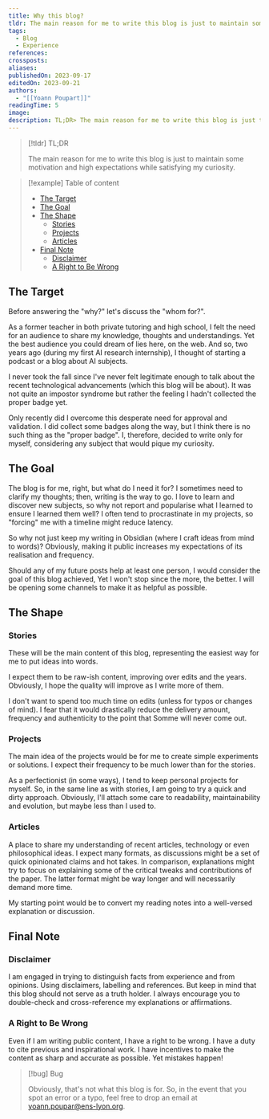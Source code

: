 ```yaml
---
title: Why this blog?
tldr: The main reason for me to write this blog is just to maintain some motivation and high expectations while satisfying my curiosity.
tags:
  - Blog
  - Experience
references: 
crossposts: 
aliases: 
publishedOn: 2023-09-17
editedOn: 2023-09-21
authors:
  - "[[Yoann Poupart]]"
readingTime: 5
image: 
description: TL;DR> The main reason for me to write this blog is just to maintain some motivation and high expectations while satisfying my curiosity.
---
```

> [!tldr] TL;DR
> 
> The main reason for me to write this blog is just to maintain some motivation and high expectations while satisfying my curiosity.

> [!example] Table of content
> 
> - [The Target](#the-target)
> - [The Goal](#the-goal)
> - [The Shape](#the-shape)
> 	- [Stories](#stories)
> 	- [Projects](#projects)
> 	- [Articles](#articles)
> - [Final Note](#final-note)
> 	- [Disclaimer](#disclaimer)
> 	- [A Right to Be Wrong](#a-right-to-be-wrong)

## The Target

Before answering the "why?" let's discuss the "whom for?".

As a former teacher in both private tutoring and high school, I felt the need for an audience to share my knowledge, thoughts and understandings. Yet the best audience you could dream of lies here, on the web. And so, two years ago (during my first AI research internship), I thought of starting a podcast or a blog about AI subjects.

I never took the fall since I've never felt legitimate enough to talk about the recent technological advancements (which this blog will be about). It was not quite an impostor syndrome but rather the feeling I hadn't collected the proper badge yet.

Only recently did I overcome this desperate need for approval and validation. I did collect some badges along the way, but I think there is no such thing as the "proper badge". I, therefore, decided to write only for myself, considering any subject that would pique my curiosity.

## The Goal

The blog is for me, right, but what do I need it for? I sometimes need to clarify my thoughts; then, writing is the way to go. I love to learn and discover new subjects, so why not report and popularise what I learned to ensure I learned them well? I often tend to procrastinate in my projects, so "forcing" me with a timeline might reduce latency.

So why not just keep my writing in Obsidian (where I craft ideas from mind to words)? Obviously, making it public increases my expectations of its realisation and frequency.

Should any of my future posts help at least one person, I would consider the goal of this blog achieved, Yet I won't stop since the more, the better. I will be opening some channels to make it as helpful as possible.

## The Shape

### Stories

These will be the main content of this blog, representing the easiest way for me to put ideas into words.

I expect them to be raw-ish content, improving over edits and the years. Obviously, I hope the quality will improve as I write more of them. 

I don't want to spend too much time on edits (unless for typos or changes of mind). I fear that it would drastically reduce the delivery amount, frequency and authenticity to the point that Somme will never come out. 

### Projects

The main idea of the projects would be for me to create simple experiments or solutions. I expect their frequency to be much lower than for the stories.

As a perfectionist (in some ways), I tend to keep personal projects for myself. So, in the same line as with stories, I am going to try a quick and dirty approach. Obviously, I'll attach some care to readability, maintainability and evolution, but maybe less than I used to.

### Articles

A place to share my understanding of recent articles, technology or even philosophical ideas. I expect many formats, as discussions might be a set of quick opinionated claims and hot takes. In comparison, explanations might try to focus on explaining some of the critical tweaks and contributions of the paper. The latter format might be way longer and will necessarily demand more time.

My starting point would be to convert my reading notes into a well-versed explanation or discussion. 

## Final Note

### Disclaimer

I am engaged in trying to distinguish facts from experience and from opinions. Using disclaimers, labelling and references. But keep in mind that this blog should not serve as a truth holder. I always encourage you to double-check and cross-reference my explanations or affirmations.

### A Right to Be Wrong

Even if I am writing public content, I have a right to be wrong. I have a duty to cite previous and inspirational work. I have incentives to make the content as sharp and accurate as possible. Yet mistakes happen!

> [!bug] Bug
> 
>Obviously, that's not what this blog is for. So, in the event that you spot an error or a typo, feel free to drop an email at [yoann.poupar@ens-lyon.org](mailto:yoann.poupar@ens-lyon.org).
